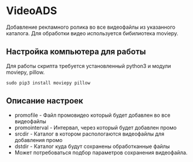 # VideoADS
Добавление рекламного ролика во все видеофайлы из указанного каталога. Для обработки видео используется бибилиотека moviepy. 

## Настройка компьютера для работы
Для работы скрипта требуется установленный python3 и модули moviepy, pillow. 
```
sudo pip3 install moviepy pillow
```

## Описание настроек
* promofile - Файл промовидео который будет добавлен во все видеофайлы
* promointerval - Интервал, через который будет добавлен промо
* srcdir - Каталог в котором распологаются видеофайлы для добавления промо
* dstdir - Каталог куда будут сохранены обработканные файлы
* Может потребоваться подбор параметров сохранения видеофайла. 
